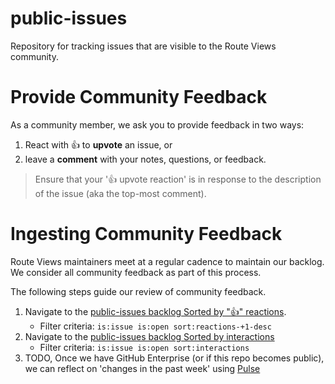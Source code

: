 # public-issues

Repository for tracking issues that are visible to the Route Views community.

# Provide Community Feedback

As a community member, we ask you to provide feedback in two ways:

1. React with 👍 to **upvote** an issue, or
2. leave a **comment** with your notes, questions, or feedback.

> Ensure that your '👍 upvote reaction' is in response to the description of the issue (aka the top-most comment).

# Ingesting Community Feedback

Route Views maintainers meet at a regular cadence to maintain our backlog.
We consider all community feedback as part of this process.

The following steps guide our review of community feedback.


1. Navigate to the [public-issues backlog Sorted by "👍" reactions](https://github.com/routeviews/public-issues/issues?q=is%3Aissue+is%3Aopen+sort%3Areactions-%2B1-desc).
    * Filter criteria: `is:issue is:open sort:reactions-+1-desc`
2. Navigate to the [public-issues backlog Sorted by interactions](https://github.com/routeviews/public-issues/issues?q=is%3Aissue+is%3Aopen+sort%3Ainteractions)
    * Filter criteria: `is:issue is:open sort:interactions`
3. TODO, Once we have GitHub Enterprise (or if this repo becomes public), we can reflect on 'changes in the past week' using [Pulse](https://docs.github.com/en/repositories/viewing-activity-and-data-for-your-repository/viewing-a-summary-of-repository-activity)
